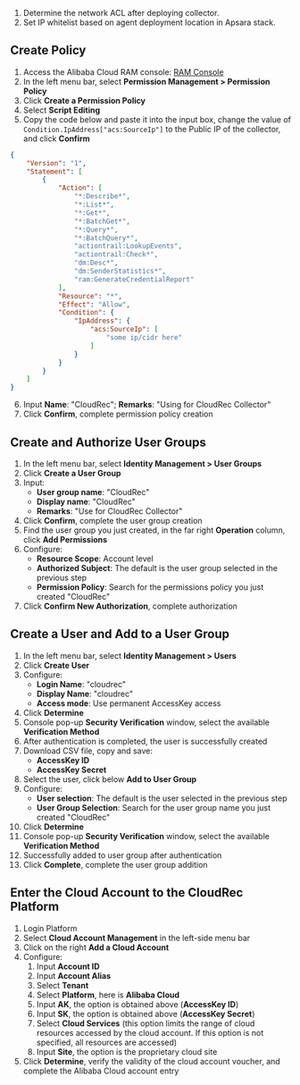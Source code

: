 1. Determine the network ACL after deploying collector.
2. Set IP whitelist based on agent deployment location in Apsara stack.
## Create Policy
1. Access the Alibaba Cloud RAM console: [RAM Console](https://ram.console.aliyun.com/overview)
2. In the left menu bar, select **Permission Management > Permission Policy**
3. Click **Create a Permission Policy**
4. Select **Script Editing**
5. Copy the code below and paste it into the input box, change the value of `Condition.IpAddress["acs:SourceIp"]` to the Public IP of the collector, and click **Confirm**
```json
{
    "Version": "1",
    "Statement": [
        {
            "Action": [
                "*:Describe*",
                "*:List*",
                "*:Get*",
                "*:BatchGet*",
                "*:Query*",
                "*:BatchQuery*",
                "actiontrail:LookupEvents",
                "actiontrail:Check*",
                "dm:Desc*",
                "dm:SenderStatistics*",
                "ram:GenerateCredentialReport"
            ],
            "Resource": "*",
            "Effect": "Allow",
            "Condition": {
                "IpAddress": {
                    "acs:SourceIp": [
                        "some ip/cidr here"
                    ]
                }
            }
        }
    ]
}

```

6. Input **Name**: "CloudRec"; **Remarks**: "Using for CloudRec Collector"
7. Click **Confirm**, complete permission policy creation
## Create and Authorize User Groups
1. In the left menu bar, select **Identity Management > User Groups**
2. Click **Create a User Group**
3. Input:
   - **User group name**: "CloudRec"
   - **Display name**: "CloudRec"
   - **Remarks**: "Use for CloudRec Collector"
4. Click **Confirm**, complete the user group creation
5. Find the user group you just created, in the far right **Operation** column, click **Add Permissions**
6. Configure:
   - **Resource Scope**: Account level
   - **Authorized Subject**: The default is the user group selected in the previous step
   - **Permission Policy**: Search for the permissions policy you just created "CloudRec"
7. Click **Confirm New Authorization**, complete authorization
## Create a User and Add to a User Group
1. In the left menu bar, select **Identity Management > Users**
2. Click **Create User**
3. Configure:
   - **Login Name**: "cloudrec"
   - **Display Name**: "cloudrec"
   - **Access mode**: Use permanent AccessKey access
4. Click **Determine**
5. Console pop-up **Security Verification** window, select the available **Verification Method**
6. After authentication is completed, the user is successfully created
7. Download CSV file, copy and save:
   - **AccessKey ID**
   - **AccessKey Secret**
8. Select the user, click below **Add to User Group**
9. Configure:
   - **User selection**: The default is the user selected in the previous step
   - **User Group Selection**: Search for the user group name you just created "CloudRec"
10. Click **Determine**
11. Console pop-up **Security Verification** window, select the available **Verification Method**
12. Successfully added to user group after authentication
13. Click **Complete**, complete the user group addition
## Enter the Cloud Account to the CloudRec Platform
1. Login Platform
2. Select **Cloud Account Management** in the left-side menu bar
3. Click on the right **Add a Cloud Account**
4. Configure:
   1. Input **Account ID**
   2. Input **Account Alias**
   3. Select **Tenant**
   4. Select **Platform**, here is **Alibaba Cloud**
   5. Input **AK**, the option is obtained above (**AccessKey ID**)
   6. Input **SK**, the option is obtained above (**AccessKey Secret**)
   7. Select **Cloud Services** (this option limits the range of cloud resources accessed by the cloud account. If this option is not specified, all resources are accessed)
   8. Input **Site**, the option is the proprietary cloud site
5. Click **Determine**, verify the validity of the cloud account voucher, and complete the Alibaba Cloud account entry